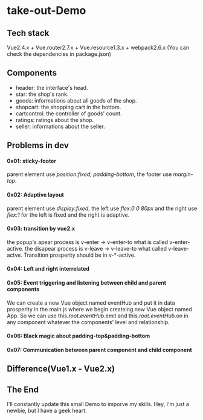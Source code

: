 # take-out-Demo

## Tech stack
Vue2.4.x + Vue.router2.7.x + Vue.resource1.3.x + webpack2.6.x (You can check the dependencies in package.json)

## Components
- header: the interface's head.
- star: the shop's rank.
- goods: informations about all goods of the shop.
- shopcart: the shopping cart in the bottom.
- cartcontrol: the controller of  goods' count.
- ratings: ratings about the shop.
- seller: informations about the seller.

## Problems in dev
#### 0x01: sticky-footer
parent element use *position:fixed; padding-bottom*, the footer use *margin-top*.

#### 0x02: Adaptive layout
parent element use *display:fixed*, the left use *flex:0 0 80px* and the right use *flex:1* for the left is fixed and the right is adaptive.

#### 0x03: transition by vue2.x
the popup's apear process is v-enter -> v-enter-to what is called v-enter-active. the disapear process is v-leave -> v-leave-to what called v-leave-actve. Transition prosperity should be in v-\*-active.

#### 0x04: Left and right interrelated


#### 0x05: Event triggering and listening between child and parent components
We can create a new Vue object named eventHub and put it in data prosperity in the main.js where we begin createing new Vue object named App. So we can use this.$root.eventHub.$emit and this.$root.eventHub.$on in any component whatever the components' level and relationship.

#### 0x06: Black magic about padding-top&padding-bottom

#### 0x07: Communication between parent component and child component


## Difference(Vue1.x - Vue2.x)


## The End
I'll constantly update this small Demo to imporve my skills. Hey, I'm just a newbie, but I have a geek heart.
